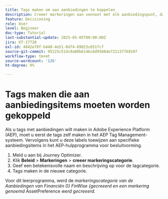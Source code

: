 ```yaml
---
title: Tags maken om aan aanbiedingen te koppelen
description: Creeer markeringen aan vennoot met elk aanbiedingspunt, dat het gemakkelijker maakt om te zoeken, te filteren, en regels of strategieën tijdens verpersoonlijking en besluit toe te passen.
feature: Decisioning
role: User
level: Beginner
doc-type: Tutorial
last-substantial-update: 2025-05-05T00:00:00Z
jira: KT-17728
exl-id: 4842e70f-b440-4e51-8d74-89023c651fc7
source-git-commit: 95225c514c9a00b614bc6d9588de721137769107
workflow-type: tm+mt
source-wordcount: '126'
ht-degree: 0%

---
```


# Tags maken die aan aanbiedingsitems moeten worden gekoppeld

Als u tags met aanbiedingen wilt maken in Adobe Experience Platform (AEP), moet u eerst de tags zelf maken in het AEP Tag Management-systeem. Vervolgens kunt u deze labels toewijzen aan specifieke aanbiedingsitems in het AEP-hulpprogramma voor besluitvorming.

1. Meld u aan bij Journey Optimizer.
1. Klik **Beleid** > **Markeringen** > **creeer markeringscategorie**.
1. Geef een betekenisvolle naam en beschrijving op voor de tagcategorie.
1. Tags maken in de nieuwe categorie.

Voor dit leerprogramma, werd de _markeringscategorie van de Aanbiedingen van Financiën 0} FinWise {gecreeerd en een markering genoemd_ AssetPreference _werd gecreeerd._
